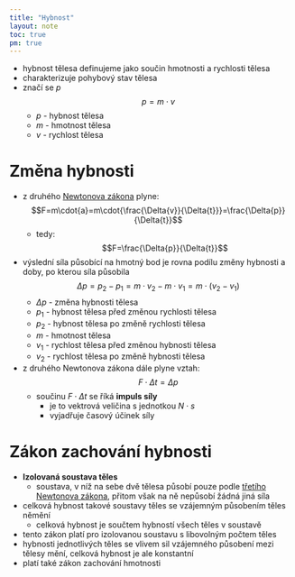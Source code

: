 ```yaml
---
title: "Hybnost"
layout: note
toc: true
pm: true
---
```

- hybnost tělesa definujeme jako součin hmotnosti a rychlosti tělesa
- charakterizuje pohybový stav tělesa
- značí se $p$
$$p=m\cdot{v}$$
    - $p$ - hybnost tělesa
    - $m$ - hmotnost tělesa
    - $v$ - rychlost tělesa
# Změna hybnosti
- z druhého [Newtonova zákona](/notes/school/physics/dynamics/newtons-laws-of-motion#zákon-síly) plyne:
$$F=m\cdot{a}=m\cdot{\frac{\Delta{v}}{\Delta{t}}}=\frac{\Delta{p}}{\Delta{t}}$$
    - tedy:
$$F=\frac{\Delta{p}}{\Delta{t}}$$
- výslední síla působící na hmotný bod je rovna podílu změny hybnosti a doby, po kterou síla působila
$$\Delta{p}=p_{2}-p_{1}=m\cdot{v_{2}}-m\cdot{v_{1}}=m\cdot(v_{2}-v_{1})$$
    - $\Delta{p}$ - změna hybnosti tělesa
    - $p_{1}$ - hybnost tělesa před změnou rychlosti tělesa 
    - $p_{2}$ - hybnost tělesa po změně rychlosti tělesa
    - $m$ - hmotnost tělesa
    - $v_{1}$ - rychlost tělesa před změnou hybnosti tělesa
    - $v_{2}$ - rychlost tělesa po změně hybnosti tělesa
- z druhého Newtonova zákona dále plyne vztah:
$$F\cdot{\Delta{t}}=\Delta{p}$$
    - součinu $F\cdot{\Delta{t}}$ se říká **impuls síly**
        - je to vektrová veličina s jednotkou $N\cdot{s}$
        - vyjadřuje časový účinek síly
# Zákon zachování hybnosti
- **Izolovaná soustava těles**
    - soustava, v níž na sebe dvě tělesa působí pouze podle [třetího Newtonova zákona](/notes/school/physics/dynamics/newtons-laws-of-motion#zákon-akce-a-reakce), přitom však na ně nepůsobí žádná jiná síla
- celková hybnost takové soustavy těles se vzájemným působením těles němění
    - celková hybnost je součtem hybností všech těles v soustavě
- tento zákon platí pro izolovanou soustavu s libovolným počtem těles
- hybnosti jednotlivých těles se vlivem sil vzájemného působení mezi tělesy mění, celková hybnost je ale konstantní
- platí také zákon zachování hmotnosti